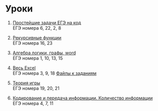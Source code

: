 # Уроки

1. [Простейшие задачи ЕГЭ на код](https://github.com/inf-ege/2022/blob/master/01/lesson.ipynb) <br>
    ЕГЭ номера 6, 22, 2, 8

2. [Рекурсивные функции](https://github.com/inf-ege/2022/blob/master/02/lesson.ipynb) <br>
    ЕГЭ номера 16, 23

3. [Алгебра логики, графы, word](https://github.com/inf-ege/2022/blob/master/03/lesson.ipynb) <br>
    ЕГЭ номера 1, 10, 13, 15

4. [Весь Excel](https://github.com/inf-ege/2022/blob/master/04/lesson.ipynb) <br>
    ЕГЭ номера 3, 9, 18 [Файлы к заданиям](https://github.com/inf-ege/2022/blob/master/04/files)

5. [Теория игры](https://github.com/inf-ege/2022/blob/master/05/lesson.ipynb) <br>
    ЕГЭ номера 19, 20, 21

6. [Кодирование и передача информации. Количество информации](https://github.com/inf-ege/2022/blob/master/06/lesson.ipynb) <br>
    ЕГЭ номера 4, 7, 11
